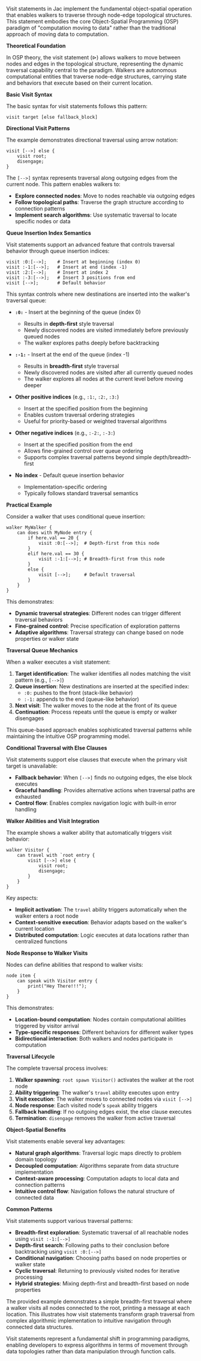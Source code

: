 Visit statements in Jac implement the fundamental object-spatial operation that enables walkers to traverse through node-edge topological structures. This statement embodies the core Object-Spatial Programming (OSP) paradigm of "computation moving to data" rather than the traditional approach of moving data to computation.

**Theoretical Foundation**

In OSP theory, the visit statement ($\triangleright$) allows walkers to move between nodes and edges in the topological structure, representing the dynamic traversal capability central to the paradigm. Walkers are autonomous computational entities that traverse node-edge structures, carrying state and behaviors that execute based on their current location.

**Basic Visit Syntax**

The basic syntax for visit statements follows this pattern:
```jac
visit target [else fallback_block]
```

**Directional Visit Patterns**

The example demonstrates directional traversal using arrow notation:
```jac
visit [-->] else {
    visit root;
    disengage;
}
```

The `[-->]` syntax represents traversal along outgoing edges from the current node. This pattern enables walkers to:

- **Explore connected nodes**: Move to nodes reachable via outgoing edges
- **Follow topological paths**: Traverse the graph structure according to connection patterns
- **Implement search algorithms**: Use systematic traversal to locate specific nodes or data

**Queue Insertion Index Semantics**

Visit statements support an advanced feature that controls traversal behavior through queue insertion indices:

```jac
visit :0:[-->];    # Insert at beginning (index 0)
visit :-1:[-->];   # Insert at end (index -1)
visit :2:[-->];    # Insert at index 2
visit :-3:[-->];   # Insert 3 positions from end
visit [-->];       # Default behavior
```

This syntax controls where new destinations are inserted into the walker's traversal queue:

- **`:0:`** - Insert at the beginning of the queue (index 0)
  - Results in **depth-first** style traversal
  - Newly discovered nodes are visited immediately before previously queued nodes
  - The walker explores paths deeply before backtracking

- **`:-1:`** - Insert at the end of the queue (index -1)
  - Results in **breadth-first** style traversal  
  - Newly discovered nodes are visited after all currently queued nodes
  - The walker explores all nodes at the current level before moving deeper

- **Other positive indices** (e.g., `:1:`, `:2:`, `:3:`)
  - Insert at the specified position from the beginning
  - Enables custom traversal ordering strategies
  - Useful for priority-based or weighted traversal algorithms

- **Other negative indices** (e.g., `:-2:`, `:-3:`)
  - Insert at the specified position from the end
  - Allows fine-grained control over queue ordering
  - Supports complex traversal patterns beyond simple depth/breadth-first

- **No index** - Default queue insertion behavior
  - Implementation-specific ordering
  - Typically follows standard traversal semantics

**Practical Example**

Consider a walker that uses conditional queue insertion:
```jac
walker MyWalker {
    can does with MyNode entry {
        if here.val == 20 {
            visit :0:[-->];  # Depth-first from this node
        }
        elif here.val == 30 {
            visit :-1:[-->]; # Breadth-first from this node
        }
        else {
            visit [-->];     # Default traversal
        }
    }
}
```

This demonstrates:
- **Dynamic traversal strategies**: Different nodes can trigger different traversal behaviors
- **Fine-grained control**: Precise specification of exploration patterns
- **Adaptive algorithms**: Traversal strategy can change based on node properties or walker state

**Traversal Queue Mechanics**

When a walker executes a visit statement:

1. **Target identification**: The walker identifies all nodes matching the visit pattern (e.g., `[-->]`)
2. **Queue insertion**: New destinations are inserted at the specified index:
   - `:0:` pushes to the front (stack-like behavior)
   - `:-1:` appends to the end (queue-like behavior)
3. **Next visit**: The walker moves to the node at the front of its queue
4. **Continuation**: Process repeats until the queue is empty or walker disengages

This queue-based approach enables sophisticated traversal patterns while maintaining the intuitive OSP programming model.

**Conditional Traversal with Else Clauses**

Visit statements support else clauses that execute when the primary visit target is unavailable:

- **Fallback behavior**: When `[-->]` finds no outgoing edges, the else block executes
- **Graceful handling**: Provides alternative actions when traversal paths are exhausted
- **Control flow**: Enables complex navigation logic with built-in error handling

**Walker Abilities and Visit Integration**

The example shows a walker ability that automatically triggers visit behavior:
```jac
walker Visitor {
    can travel with `root entry {
        visit [-->] else {
            visit root;
            disengage;
        }
    }
}
```

Key aspects:
- **Implicit activation**: The `travel` ability triggers automatically when the walker enters a root node
- **Context-sensitive execution**: Behavior adapts based on the walker's current location
- **Distributed computation**: Logic executes at data locations rather than centralized functions

**Node Response to Walker Visits**

Nodes can define abilities that respond to walker visits:
```jac
node item {
    can speak with Visitor entry {
        print("Hey There!!!");
    }
}
```

This demonstrates:
- **Location-bound computation**: Nodes contain computational abilities triggered by visitor arrival
- **Type-specific responses**: Different behaviors for different walker types
- **Bidirectional interaction**: Both walkers and nodes participate in computation

**Traversal Lifecycle**

The complete traversal process involves:

1. **Walker spawning**: `root spawn Visitor()` activates the walker at the root node
2. **Ability triggering**: The walker's `travel` ability executes upon entry
3. **Visit execution**: The walker moves to connected nodes via `visit [-->]`
4. **Node response**: Each visited node's `speak` ability triggers
5. **Fallback handling**: If no outgoing edges exist, the else clause executes
6. **Termination**: `disengage` removes the walker from active traversal

**Object-Spatial Benefits**

Visit statements enable several key advantages:

- **Natural graph algorithms**: Traversal logic maps directly to problem domain topology
- **Decoupled computation**: Algorithms separate from data structure implementation
- **Context-aware processing**: Computation adapts to local data and connection patterns
- **Intuitive control flow**: Navigation follows the natural structure of connected data

**Common Patterns**

Visit statements support various traversal patterns:
- **Breadth-first exploration**: Systematic traversal of all reachable nodes using `visit :-1:[-->]`
- **Depth-first search**: Following paths to their conclusion before backtracking using `visit :0:[-->]`
- **Conditional navigation**: Choosing paths based on node properties or walker state
- **Cyclic traversal**: Returning to previously visited nodes for iterative processing
- **Hybrid strategies**: Mixing depth-first and breadth-first based on node properties

The provided example demonstrates a simple breadth-first traversal where a walker visits all nodes connected to the root, printing a message at each location. This illustrates how visit statements transform graph traversal from complex algorithmic implementation to intuitive navigation through connected data structures.

Visit statements represent a fundamental shift in programming paradigms, enabling developers to express algorithms in terms of movement through data topologies rather than data manipulation through function calls.
